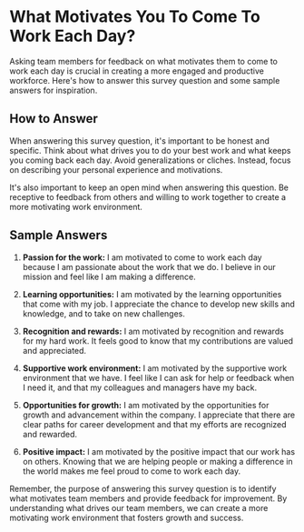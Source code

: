 What Motivates You To Come To Work Each Day?
===================================================================

Asking team members for feedback on what motivates them to come to work each day is crucial in creating a more engaged and productive workforce. Here's how to answer this survey question and some sample answers for inspiration.

How to Answer
-------------

When answering this survey question, it's important to be honest and specific. Think about what drives you to do your best work and what keeps you coming back each day. Avoid generalizations or cliches. Instead, focus on describing your personal experience and motivations.

It's also important to keep an open mind when answering this question. Be receptive to feedback from others and willing to work together to create a more motivating work environment.

Sample Answers
--------------

1. **Passion for the work:** I am motivated to come to work each day because I am passionate about the work that we do. I believe in our mission and feel like I am making a difference.

2. **Learning opportunities:** I am motivated by the learning opportunities that come with my job. I appreciate the chance to develop new skills and knowledge, and to take on new challenges.

3. **Recognition and rewards:** I am motivated by recognition and rewards for my hard work. It feels good to know that my contributions are valued and appreciated.

4. **Supportive work environment:** I am motivated by the supportive work environment that we have. I feel like I can ask for help or feedback when I need it, and that my colleagues and managers have my back.

5. **Opportunities for growth:** I am motivated by the opportunities for growth and advancement within the company. I appreciate that there are clear paths for career development and that my efforts are recognized and rewarded.

6. **Positive impact:** I am motivated by the positive impact that our work has on others. Knowing that we are helping people or making a difference in the world makes me feel proud to come to work each day.

Remember, the purpose of answering this survey question is to identify what motivates team members and provide feedback for improvement. By understanding what drives our team members, we can create a more motivating work environment that fosters growth and success.
